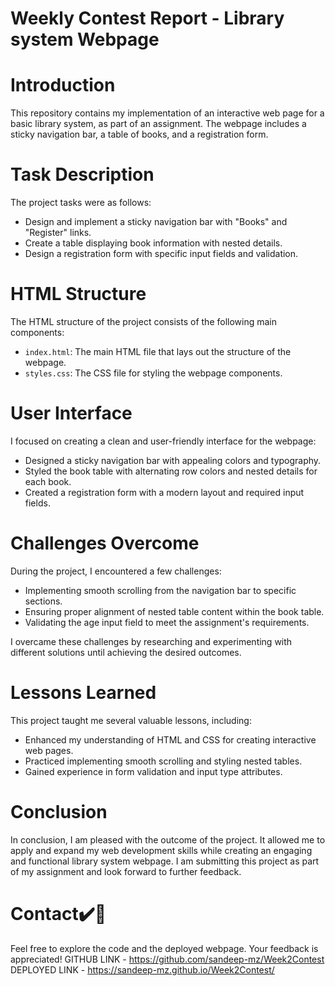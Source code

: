 # Weekly Contest Report - Library system  Webpage
# Introduction
This repository contains my implementation of an interactive web page for a basic library system, as part of an assignment. The webpage includes a sticky navigation bar, a table of books, and a registration form.

# Task Description
The project tasks were as follows:
- Design and implement a sticky navigation bar with "Books" and "Register" links.
- Create a table displaying book information with nested details.
- Design a registration form with specific input fields and validation.

# HTML Structure
The HTML structure of the project consists of the following main components:
- `index.html`: The main HTML file that lays out the structure of the webpage.
- `styles.css`: The CSS file for styling the webpage components.

# User Interface
I focused on creating a clean and user-friendly interface for the webpage:
- Designed a sticky navigation bar with appealing colors and typography.
- Styled the book table with alternating row colors and nested details for each book.
- Created a registration form with a modern layout and required input fields.

# Challenges Overcome
During the project, I encountered a few challenges:
- Implementing smooth scrolling from the navigation bar to specific sections.
- Ensuring proper alignment of nested table content within the book table.
- Validating the age input field to meet the assignment's requirements.

I overcame these challenges by researching and experimenting with different solutions until achieving the desired outcomes.

# Lessons Learned
This project taught me several valuable lessons, including:
- Enhanced my understanding of HTML and CSS for creating interactive web pages.
- Practiced implementing smooth scrolling and styling nested tables.
- Gained experience in form validation and input type attributes.

# Conclusion
In conclusion, I am pleased with the outcome of the project. It allowed me to apply and expand my web development skills while creating an engaging and functional library system webpage. I am submitting this project as part of my assignment and look forward to further feedback.

# Contact✔️🔴
Feel free to explore the code and the deployed webpage. Your feedback is appreciated!
GITHUB LINK - https://github.com/sandeep-mz/Week2Contest
DEPLOYED LINK - https://sandeep-mz.github.io/Week2Contest/
